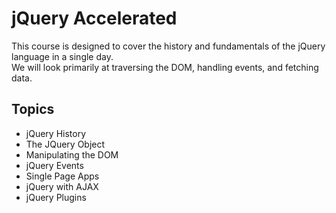 jQuery Accelerated
====================
This course is designed to cover the history and fundamentals of the jQuery language in a single day.  
We will look primarily at traversing the DOM, handling events, and fetching data.

Topics
------
* jQuery History
* The JQuery Object
* Manipulating the DOM
* jQuery Events
* Single Page Apps
* jQuery with AJAX
* jQuery Plugins